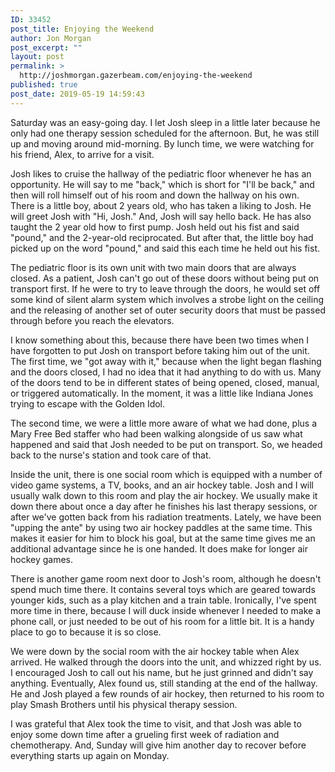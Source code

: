 ```yaml
---
ID: 33452
post_title: Enjoying the Weekend
author: Jon Morgan
post_excerpt: ""
layout: post
permalink: >
  http://joshmorgan.gazerbeam.com/enjoying-the-weekend
published: true
post_date: 2019-05-19 14:59:43
---
```

<!-- wp:tadv/classic-paragraph -->
<p>Saturday was an easy-going day. I let Josh sleep in a little later because he only had one therapy session scheduled for the afternoon. But, he was still up and moving around mid-morning. By lunch time, we were watching for his friend, Alex, to arrive for a visit.</p>
<p>Josh likes to cruise the hallway of the pediatric floor whenever he has an opportunity. He will say to me "back," which is short for "I'll be back," and then will roll himself out of his room and down the hallway on his own. There is a little boy, about 2 years old, who has taken a liking to Josh. He will greet Josh with "Hi, Josh." And, Josh will say hello back. He has also taught the 2 year old how to first pump. Josh held out his fist and said "pound," and the 2-year-old reciprocated. But after that, the little boy had picked up on the word "pound," and said this each time he held out his fist.</p>
<p>The pediatric floor is its own unit with two main doors that are always closed. As a patient, Josh can't go out of these doors without being put on transport first. If he were to try to leave through the doors, he would set off some kind of silent alarm system which involves a strobe light on the ceiling and the releasing of another set of outer security doors that must be passed through before you reach the elevators.</p>
<p>I know something about this, because there have been two times when I have forgotten to put Josh on transport before taking him out of the unit. The first time, we "got away with it," because when the light began flashing and the doors closed, I had no idea that it had anything to do with us. Many of the doors tend to be in different states of being opened, closed, manual, or triggered automatically. In the moment, it was a little like Indiana Jones trying to escape with the Golden Idol.</p>
<p>The second time, we were a little more aware of what we had done, plus a Mary Free Bed staffer who had been walking alongside of us saw what happened and said that Josh needed to be put on transport. So, we headed back to the nurse's station and took care of that.</p>
<p>Inside the unit, there is one social room which is equipped with a number of video game systems, a TV, books, and an air hockey table. Josh and I will usually walk down to this room and play the air hockey. We usually make it down there about once a day after he finishes his last therapy sessions, or after we've gotten back from his radiation treatments. Lately, we have been "upping the ante" by using two air hockey paddles at the same time. This makes it easier for him to block his goal, but at the same time gives me an additional advantage since he is one handed. It does make for longer air hockey games.</p>
<p>There is another game room next door to Josh's room, although he doesn't spend much time there. It contains several toys which are geared towards younger kids, such as a play kitchen and a train table. Ironically, I've spent more time in there, because I will duck inside whenever I needed to make a phone call, or just needed to be out of his room for a little bit. It is a handy place to go to because it is so close.</p>
<p>We were down by the social room with the air hockey table when Alex arrived. He walked through the doors into the unit, and whizzed right by us. I encouraged Josh to call out his name, but he just grinned and didn't say anything. Eventually, Alex found us, still standing at the end of the hallway. He and Josh played a few rounds of air hockey, then returned to his room to play Smash Brothers until his physical therapy session.</p>
<p>I was grateful that Alex took the time to visit, and that Josh was able to enjoy some down time after a grueling first week of radiation and chemotherapy. And, Sunday will give him another day to recover before everything starts up again on Monday.</p>
<!-- /wp:tadv/classic-paragraph -->
